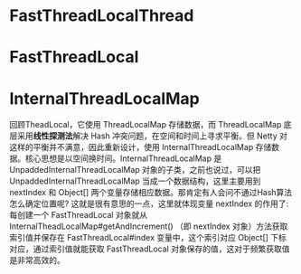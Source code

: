 # FastThreadLocalThread

# FastThreadLocal

# InternalThreadLocalMap

回顾TheadLocal，它使用 ThreadLocalMap 存储数据，而 ThreadLocalMap 底层采用**线性探测法**解决 Hash 冲突问题，在空间和时间上寻求平衡。但 Netty 对这样的平衡并不满意，因此重新设计，使用 InternalThreadLocalMap 存储数据。核心思想是以空间换时间。InternalThreadLocalMap 是 UnpaddedInternalThreadLocalMap 对象的子类，之前也说过，可以把 UnpaddedInternalThreadLocalMap 当成一个数据结构，这里主要用到  nextIndex 和 Object[] 两个变量存储相应数据。那肯定有人会问不通过Hash算法怎么确定位置呢? 这就是很有意思的一点，这里就体现变量 nextIndex 的作用了: 每创建一个 FastThreadLocal 对象就从 InternalTheadLocalMap#getAndIncrement() （即 nextIndex 对象）方法获取索引值并保存在 FastThreadLocal#index 变量中，这个索引对应 Object[] 下标对应，通过索引值就能获取 FastThreadLocal 对象保存的值，这对于频繁获取值是非常高效的。
